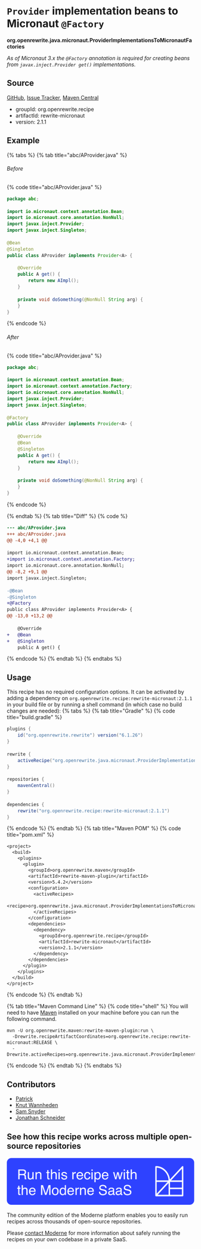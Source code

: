 # `Provider` implementation beans to Micronaut `@Factory`

**org.openrewrite.java.micronaut.ProviderImplementationsToMicronautFactories**

_As of Micronaut 3.x the `@Factory` annotation is required for creating beans from `javax.inject.Provider get()` implementations._

## Source

[GitHub](https://github.com/openrewrite/rewrite-micronaut/blob/main/src/main/java/org/openrewrite/java/micronaut/ProviderImplementationsToMicronautFactories.java), [Issue Tracker](https://github.com/openrewrite/rewrite-micronaut/issues), [Maven Central](https://central.sonatype.com/artifact/org.openrewrite.recipe/rewrite-micronaut/2.1.1/jar)

* groupId: org.openrewrite.recipe
* artifactId: rewrite-micronaut
* version: 2.1.1

## Example


{% tabs %}
{% tab title="abc/AProvider.java" %}

###### Before
{% code title="abc/AProvider.java" %}
```java
package abc;

import io.micronaut.context.annotation.Bean;
import io.micronaut.core.annotation.NonNull;
import javax.inject.Provider;
import javax.inject.Singleton;

@Bean
@Singleton
public class AProvider implements Provider<A> {

    @Override
    public A get() {
        return new AImpl();
    }

    private void doSomething(@NonNull String arg) {
    }
}
```
{% endcode %}

###### After
{% code title="abc/AProvider.java" %}
```java
package abc;

import io.micronaut.context.annotation.Bean;
import io.micronaut.context.annotation.Factory;
import io.micronaut.core.annotation.NonNull;
import javax.inject.Provider;
import javax.inject.Singleton;

@Factory
public class AProvider implements Provider<A> {

    @Override
    @Bean
    @Singleton
    public A get() {
        return new AImpl();
    }

    private void doSomething(@NonNull String arg) {
    }
}
```
{% endcode %}

{% endtab %}
{% tab title="Diff" %}
{% code %}
```diff
--- abc/AProvider.java
+++ abc/AProvider.java
@@ -4,0 +4,1 @@

import io.micronaut.context.annotation.Bean;
+import io.micronaut.context.annotation.Factory;
import io.micronaut.core.annotation.NonNull;
@@ -8,2 +9,1 @@
import javax.inject.Singleton;

-@Bean
-@Singleton
+@Factory
public class AProvider implements Provider<A> {
@@ -13,0 +13,2 @@

    @Override
+   @Bean
+   @Singleton
    public A get() {
```
{% endcode %}
{% endtab %}
{% endtabs %}


## Usage

This recipe has no required configuration options. It can be activated by adding a dependency on `org.openrewrite.recipe:rewrite-micronaut:2.1.1` in your build file or by running a shell command (in which case no build changes are needed): 
{% tabs %}
{% tab title="Gradle" %}
{% code title="build.gradle" %}
```groovy
plugins {
    id("org.openrewrite.rewrite") version("6.1.26")
}

rewrite {
    activeRecipe("org.openrewrite.java.micronaut.ProviderImplementationsToMicronautFactories")
}

repositories {
    mavenCentral()
}

dependencies {
    rewrite("org.openrewrite.recipe:rewrite-micronaut:2.1.1")
}
```
{% endcode %}
{% endtab %}
{% tab title="Maven POM" %}
{% code title="pom.xml" %}
```markup
<project>
  <build>
    <plugins>
      <plugin>
        <groupId>org.openrewrite.maven</groupId>
        <artifactId>rewrite-maven-plugin</artifactId>
        <version>5.4.2</version>
        <configuration>
          <activeRecipes>
            <recipe>org.openrewrite.java.micronaut.ProviderImplementationsToMicronautFactories</recipe>
          </activeRecipes>
        </configuration>
        <dependencies>
          <dependency>
            <groupId>org.openrewrite.recipe</groupId>
            <artifactId>rewrite-micronaut</artifactId>
            <version>2.1.1</version>
          </dependency>
        </dependencies>
      </plugin>
    </plugins>
  </build>
</project>
```
{% endcode %}
{% endtab %}

{% tab title="Maven Command Line" %}
{% code title="shell" %}
You will need to have [Maven](https://maven.apache.org/download.cgi) installed on your machine before you can run the following command.

```shell
mvn -U org.openrewrite.maven:rewrite-maven-plugin:run \
  -Drewrite.recipeArtifactCoordinates=org.openrewrite.recipe:rewrite-micronaut:RELEASE \
  -Drewrite.activeRecipes=org.openrewrite.java.micronaut.ProviderImplementationsToMicronautFactories
```
{% endcode %}
{% endtab %}
{% endtabs %}

## Contributors
* [Patrick](mailto:patway99@gmail.com)
* [Knut Wannheden](mailto:knut@moderne.io)
* [Sam Snyder](mailto:sam@moderne.io)
* [Jonathan Schneider](mailto:jkschneider@gmail.com)


## See how this recipe works across multiple open-source repositories

[![Moderne Link Image](/.gitbook/assets/ModerneRecipeButton.png)](https://app.moderne.io/recipes/org.openrewrite.java.micronaut.ProviderImplementationsToMicronautFactories)

The community edition of the Moderne platform enables you to easily run recipes across thousands of open-source repositories.

Please [contact Moderne](https://moderne.io/product) for more information about safely running the recipes on your own codebase in a private SaaS.
